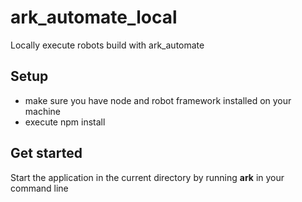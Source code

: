# ark_automate_local

Locally execute robots build with ark_automate

## Setup

- make sure you have node and robot framework installed on your machine
- execute npm install

## Get started

Start the application in the current directory by running **ark** in your command line
